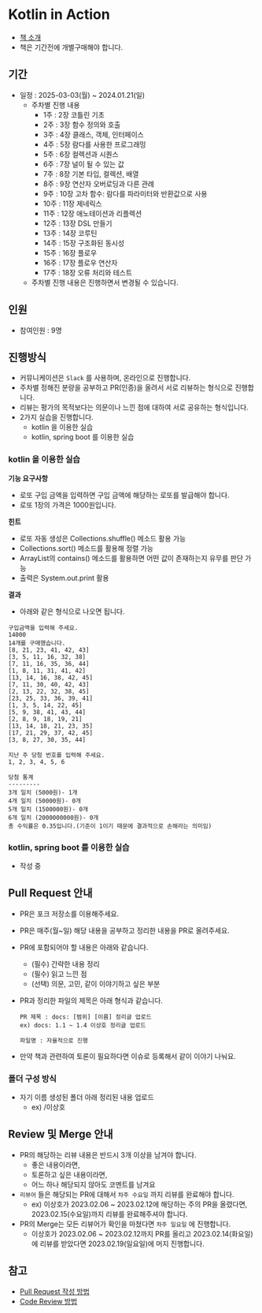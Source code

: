# Kotlin in Action

- [책 소개](https://www.yes24.com/product/goods/55148593)
- 책은 기간전에 개별구매해야 합니다.

## 기간

- 일정 : 2025-03-03(월) ~ 2024.01.21(일)
  - 주차별 진행 내용
    - 1주 : 2장 코틀린 기초
    - 2주 : 3장 함수 정의와 호출
    - 3주 : 4장 클래스, 객체, 인터페이스
    - 4주 : 5장 람다를 사용한 프로그래밍
    - 5주 : 6장 컬렉션과 시퀀스
    - 6주 : 7장 널이 될 수 있는 값
    - 7주 : 8장 기본 타입, 컬렉션, 배열
    - 8주 : 9장 연산자 오버로딩과 다른 관례
    - 9주 : 10장 고차 함수: 람다를 파라미터와 반환값으로 사용
    - 10주 : 11장 제네릭스
    - 11주 : 12장 애노테이션과 리플렉션
    - 12주 : 13장 DSL 만들기
    - 13주 : 14장 코루틴
    - 14주 : 15장 구조화된 동시성
    - 15주 : 16장 플로우
    - 16주 : 17장 플로우 연산자
    - 17주 : 18장 오류 처리와 테스트
  - 주차별 진행 내용은 진행하면서 변경될 수 있습니다.

## 인원

- 참여인원 : 9명

## 진행방식

- 커뮤니케이션은 `Slack` 를 사용하며, 온라인으로 진행합니다.
- 주차별 정해진 분량을 공부하고 PR(인증)을 올려서 서로 리뷰하는 형식으로 진행합니다.
- 리뷰는 평가의 목적보다는 의문이나 느낀 점에 대하여 서로 공유하는 형식입니다.
- 2가지 실습을 진행합니다.
  - kotlin 을 이용한 실습
  - kotlin, spring boot 를 이용한 실습

### kotlin 을 이용한 실습

**기능 요구사항** 

- 로또 구입 금액을 입력하면 구입 금액에 해당하는 로또를 발급해야 합니다.
- 로또 1장의 가격은 1000원입니다.

**힌트**

- 로또 자동 생성은 Collections.shuffle() 메소드 활용 가능
- Collections.sort() 메소드를 활용해 정렬 가능
- ArrayList의 contains() 메소드를 활용하면 어떤 값이 존재하는지 유무를 판단 가능
- 출력은 System.out.print 활용

**결과**

- 아래와 같은 형식으로 나오면 됩니다.

```
구입금액을 입력해 주세요.
14000
14개를 구매했습니다.
[8, 21, 23, 41, 42, 43]
[3, 5, 11, 16, 32, 38]
[7, 11, 16, 35, 36, 44]
[1, 8, 11, 31, 41, 42]
[13, 14, 16, 38, 42, 45]
[7, 11, 30, 40, 42, 43]
[2, 13, 22, 32, 38, 45]
[23, 25, 33, 36, 39, 41]
[1, 3, 5, 14, 22, 45]
[5, 9, 38, 41, 43, 44]
[2, 8, 9, 18, 19, 21]
[13, 14, 18, 21, 23, 35]
[17, 21, 29, 37, 42, 45]
[3, 8, 27, 30, 35, 44]

지난 주 당첨 번호를 입력해 주세요.
1, 2, 3, 4, 5, 6

당첨 통계
---------
3개 일치 (5000원)- 1개
4개 일치 (50000원)- 0개
5개 일치 (1500000원)- 0개
6개 일치 (2000000000원)- 0개
총 수익률은 0.35입니다.(기준이 1이기 때문에 결과적으로 손해라는 의미임)
```

### kotlin, spring boot 를 이용한 실습

- 작성 중

## Pull Request 안내

- PR은 포크 저장소를 이용해주세요.
- PR은 매주(월~일) 해당 내용을 공부하고 정리한 내용을 PR로 올려주세요.
- PR에 포함되어야 할 내용은 아래와 같습니다.
  - (필수) 간략한 내용 정리
  - (필수) 읽고 느낀 점
  - (선택) 의문, 고민, 같이 이야기하고 싶은 부분
- PR과 정리한 파일의 제목은 아래 형식과 같습니다.

  ```
  PR 제목 : docs: [범위] [이름] 정리글 업로드
  ex) docs: 1.1 ~ 1.4 이상호 정리글 업로드

  파일명 : 자율적으로 진행
  ```
- 만약 책과 관련하여 토론이 필요하다면 이슈로 등록해서 같이 이야기 나눠요.

### 폴더 구성 방식

- 자기 이름 생성된 폴더 아래 정리된 내용 업로드
  - ex) /이상호

## Review 및 Merge 안내

- PR의 해당하는 리뷰 내용은 반드시 3개 이상을 남겨야 합니다.
  - 좋은 내용이라면, 
  - 토론하고 싶은 내용이라면,
  - 어느 하나 해당되지 않아도 코멘트를 남겨요
- `리뷰어` 들은 해당되는 PR에 대해서 `차주 수요일` 까지 리뷰를 완료해야 합니다.
  - ex) 이상호가 2023.02.06 ~ 2023.02.12에 해당하는 주의 PR을 올렸다면, 2023.02.15(수요일)까지 리뷰를 완료해주셔야 합니다.
- PR의 Merge는 모든 리뷰어가 확인을 마쳤다면 `차주 일요일` 에 진행합니다.
  - 이상호가 2023.02.06 ~ 2023.02.12까지 PR를 올리고 2023.02.14(화요일)에 리뷰를 받았다면 2023.02.19(일요일)에 머지 진행합니다.

## 참고

- [Pull Request 작성 방법](https://github.com/bithumb-study/notification/blob/main/pull-request.md)
- [Code Review 방법](https://github.com/bithumb-study/notification/blob/main/code-review.md)
